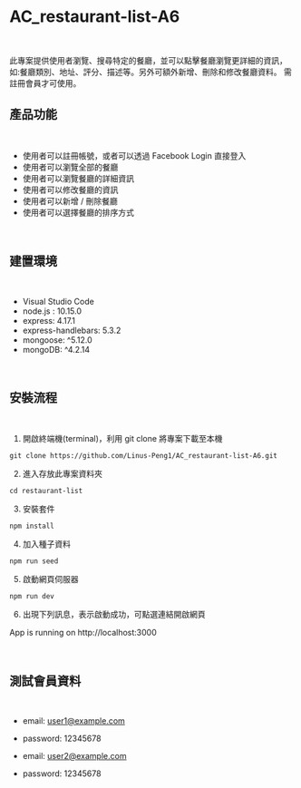 # AC_restaurant-list-A6

<br>

此專案提供使用者瀏覽、搜尋特定的餐廳，並可以點擊餐廳瀏覽更詳細的資訊，如:餐廳類別、地址、評分、描述等。另外可額外新增、刪除和修改餐廳資料。
需註冊會員才可使用。

## 產品功能

<br>

* 使用者可以註冊帳號，或者可以透過 Facebook Login 直接登入
* 使用者可以瀏覽全部的餐廳
* 使用者可以瀏覽餐廳的詳細資訊
* 使用者可以修改餐廳的資訊
* 使用者可以新增 / 刪除餐廳
* 使用者可以選擇餐廳的排序方式

<br>

## 建置環境

<br>

* Visual Studio Code
* node.js : 10.15.0
* express: 4.17.1
* express-handlebars: 5.3.2
* mongoose: ^5.12.0
* mongoDB: ^4.2.14

<br>

## 安裝流程

<br>

1. 開啟終端機(terminal)，利用 git clone 將專案下載至本機
```
git clone https://github.com/Linus-Peng1/AC_restaurant-list-A6.git
```
2. 進入存放此專案資料夾
```
cd restaurant-list
```
3. 安裝套件
```
npm install
```
4. 加入種子資料
```
npm run seed
```
5. 啟動網頁伺服器
```
npm run dev
```
6. 出現下列訊息，表示啟動成功，可點選連結開啟網頁

App is running on http://localhost:3000

<br>

## 測試會員資料

<br>

* email: user1@example.com
* password: 12345678

* email: user2@example.com
* password: 12345678

